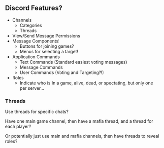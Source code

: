 ## Discord Features?

- Channels
    - Categories
    - Threads
- View/Send Message Permissions
- Message Components!
    - Buttons for joining games?
    - Menus for selecting a target!
- Application Commands
    - Text Commands (Standard easiest voting messages)
    - Message Commands
    - User Commands (Voting and Targeting?!)
- Roles
    - Indicate who is In a game, alive, dead, or spectating, but only one per server...

### Threads

Use threads for specific chats?

Have one main game channel, then have a mafia thread, and a thread for each player?

Or potentially just use main and mafia channels, then have threads to reveal roles?

